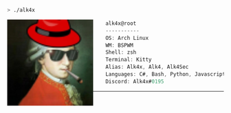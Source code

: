 ```zsh
> ./alk4x
```

<img align="left" src="https://raw.githubusercontent.com/Alk4Sec/Alk4Sec/main/assets/0b6f817f9f4be8b5b4134df8d2e38168.png" alt="alk4.png" width="200"/>

```csharp
    alk4x@root
    -----------
    OS: Arch Linux
    WM: BSPWM
    Shell: zsh
    Terminal: Kitty
    Alias: Alk4x, Alk4, Alk4Sec
    Languages: C#, Bash, Python, Javascript
    Discord: Alk4x#0195
```
---
